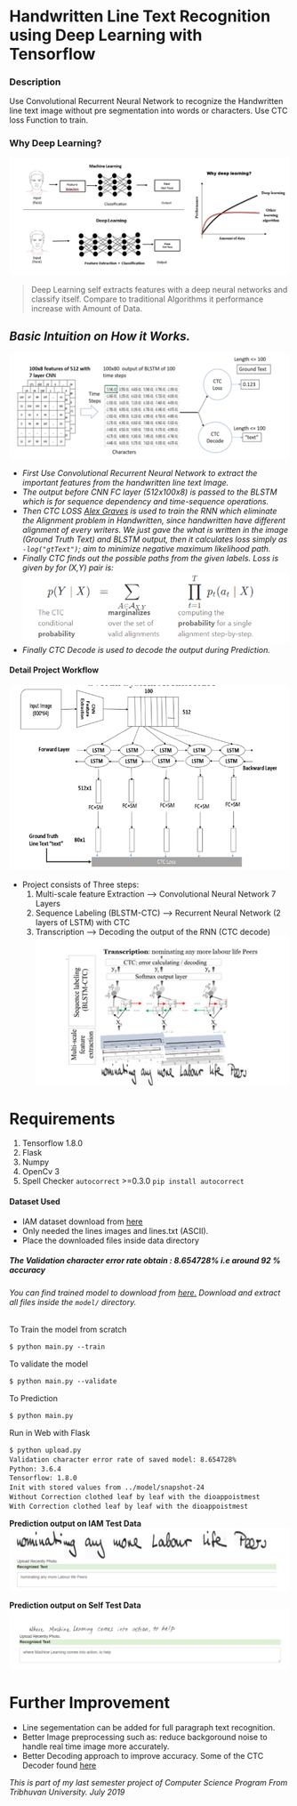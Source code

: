 # Handwritten Line Text Recognition using Deep Learning with Tensorflow
### Description
Use Convolutional Recurrent Neural Network to recognize the Handwritten line text image without pre segmentation into words or characters. Use CTC loss Function to train.

### Why Deep Learning?
![Why Deep Learning](images/WhyDeepLearning.png?raw=true "Why Deep Learning")
> Deep Learning self extracts features with a deep neural networks and classify itself. Compare to traditional Algorithms it performance increase with Amount of Data.

## <i> Basic Intuition on How it Works.
![Step_wise_detail](images/Step_wise_detail_of_workflow.png?raw=true "Step_Wise Detail")
* First Use Convolutional Recurrent Neural Network to extract the important features from the handwritten line text Image.
* The output before CNN FC layer (512x100x8) is passed to the BLSTM which is for sequence dependency and time-sequence operations.
* Then CTC LOSS [Alex Graves](https://www.cs.toronto.edu/~graves/icml_2006.pdf) is used to train the RNN which eliminate the Alignment problem in Handwritten, since handwritten have different alignment of every writers. We just gave the what is written in the image (Ground Truth Text) and BLSTM output, then it calculates loss simply as `-log("gtText")`; aim to minimize negative maximum likelihood path.
* Finally CTC finds out the possible paths from the given labels. Loss is given by for (X,Y) pair is: ![Ctc_Loss](images/CtcLossFormula.png?raw=true "CTC loss for the (X,Y) pair")
* Finally CTC Decode is used to decode the output during Prediction.
</i>


#### Detail Project Workflow
![Architecture of Model](images/ArchitectureDetails.png?raw=true "Model Architecture")

* Project consists of Three steps:
  1. Multi-scale feature Extraction --> Convolutional Neural Network 7 Layers
  2. Sequence Labeling (BLSTM-CTC)  --> Recurrent Neural Network (2 layers of LSTM) with CTC 
  3. Transcription --> Decoding the output of the RNN (CTC decode)
![DetailModelArchitecture](images/DetailModelArchitecture.png?raw=true "DetailModelArchitecture")

# Requirements
1. Tensorflow 1.8.0
2. Flask
3. Numpy
4. OpenCv 3
5. Spell Checker `autocorrect` >=0.3.0 ``pip install autocorrect``

#### Dataset Used
* IAM dataset download from [here](http://www.fki.inf.unibe.ch/databases/iam-handwriting-database)
* Only needed the lines images and lines.txt (ASCII).
* Place the downloaded files inside data directory  

##### The Validation character error rate obtain : 8.654728% i.e around 92 % accuracy
###### You can find trained model to download from [here.](https://drive.google.com/open?id=10HHNZPqPQZCQCLrKGQOq5E7zFW5wGcA4) Download and extract all files inside the `model/` directory.



To Train the model from scratch
```markdown
$ python main.py --train

```
To validate the model
```markdown
$ python main.py --validate
```
To Prediction
```markdown
$ python main.py
```

Run in Web with Flask
```markdown
$ python upload.py
Validation character error rate of saved model: 8.654728%
Python: 3.6.4 
Tensorflow: 1.8.0
Init with stored values from ../model/snapshot-24
Without Correction clothed leaf by leaf with the dioappoistmest
With Correction clothed leaf by leaf with the dioappoistmest
```
**Prediction output on IAM Test Data**
![PredictionOutput](images/IAM_dataset_Prediction_Output.png?raw=true "Prediction Output On Iam Dataset")

**Prediction output on Self Test Data**
![PredictionOutput](images/PredictionOutput.png?raw=true "Prediction Output on Self Data")

# Further Improvement
* Line segementation can be added for full paragraph text recognition.
* Better Image preprocessing such as: reduce backgoround noise to handle real time image more accurately.
* Better Decoding approach to improve accuracy. Some of the CTC Decoder found [here](https://github.com/githubharald/CTCDecoder)  

*This is part of my last semester project of Computer Science Program From Tribhuvan University. July 2019*
